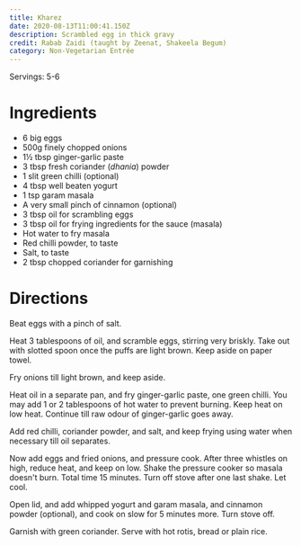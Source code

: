 ```yaml
---
title: Kharez
date: 2020-08-13T11:00:41.150Z
description: Scrambled egg in thick gravy
credit: Rabab Zaidi (taught by Zeenat, Shakeela Begum)
category: Non-Vegetarian Entrée
---
```


Servings: 5-6

# Ingredients
* 6 big eggs
* 500g finely chopped onions
* 1½ tbsp ginger-garlic paste
* 3 tbsp fresh coriander (_dhania_) powder
* 1 slit green chilli (optional)
* 4 tbsp well beaten yogurt
* 1 tsp garam masala
* A very small pinch of cinnamon (optional)
* 3 tbsp oil for scrambling eggs
* 3 tbsp oil for frying ingredients for the sauce (masala)
* Hot water to fry masala
* Red chilli powder, to taste
* Salt, to taste
* 2 tbsp chopped coriander for garnishing 

# Directions

Beat eggs with a pinch of salt.

Heat 3 tablespoons of oil, and scramble eggs, stirring very briskly. Take out with slotted spoon once the puffs are light brown. Keep aside on paper towel.

Fry onions till light brown, and keep aside.

Heat oil in a separate pan, and fry ginger-garlic paste, one green chilli. You may add 1 or 2 tablespoons of hot water to prevent burning. Keep heat on low heat. Continue till raw odour of ginger-garlic goes away.

Add red chilli, coriander powder, and salt, and keep frying using water when necessary till oil separates.

Now add eggs and fried onions, and pressure cook. After three whistles on high, reduce heat, and keep on low. Shake the pressure cooker so masala doesn't burn. Total time 15 minutes. Turn off stove after one last shake. Let cool.

Open lid, and add whipped yogurt and garam masala, and cinnamon powder (optional), and cook on slow for 5 minutes more. Turn stove off.

Garnish with green coriander. Serve with hot rotis, bread or plain rice.
